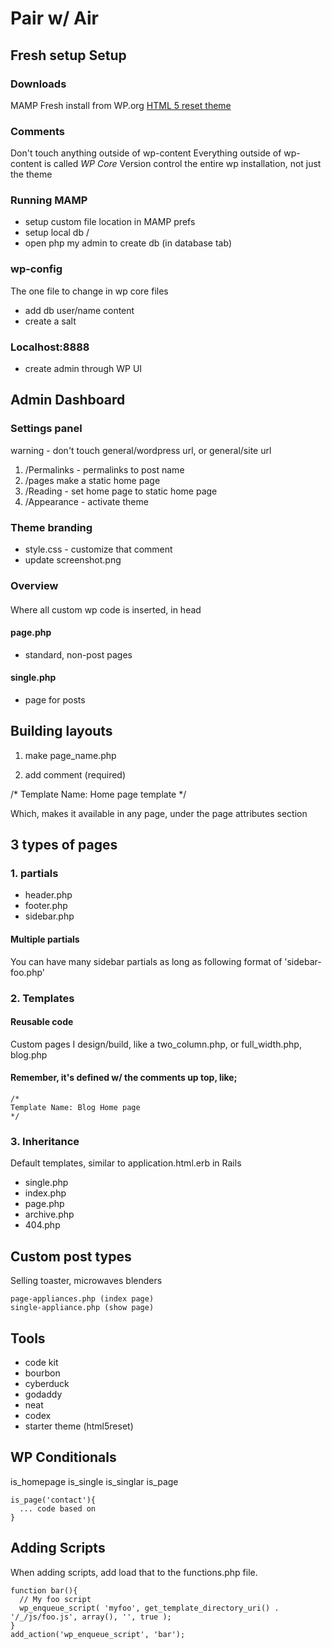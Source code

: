 # Pair w/ Air


## Fresh setup Setup

### Downloads

MAMP
Fresh install from WP.org
[HTML 5 reset theme](https://github.com/murtaugh/HTML5-Reset-WordPress-Theme)

### Comments
Don't touch anything outside of wp-content
Everything outside of wp-content is called _WP Core_
Version control the entire wp installation, not just the theme

### Running MAMP
- setup custom file location in MAMP prefs
- setup local db /
- open php my admin to create db (in database tab)

### wp-config
The one file to change in wp core files
- add db user/name content
- create a salt

### Localhost:8888
- create admin through WP UI

## Admin Dashboard

### Settings panel
warning - don't touch general/wordpress url, or general/site url

1. /Permalinks - permalinks to post name
2. /pages make a static home page
3. /Reading - set home page to static home page
4. /Appearance - activate theme


### Theme branding
- style.css - customize that comment
- update screenshot.png

### Overview

####  <?php wp_head(); ?>
Where all custom wp code is inserted, in head

#### page.php
- standard, non-post pages

#### single.php
- page for posts

## Building layouts
1. make page_name.php

2. add comment (required)

  /*
  Template Name: Home page template
  */

Which, makes it available in any page, under the page attributes section


## 3 types of pages

### 1. partials
- header.php
- footer.php
- sidebar.php

#### Multiple partials
You can have many sidebar partials as long as following format of 'sidebar-foo.php'

### 2. Templates
#### Reusable code
Custom pages I design/build, like a two_column.php, or full_width.php, blog.php

#### Remember, it's defined w/ the comments up top, like;

    /*
    Template Name: Blog Home page
    */

### 3. Inheritance
Default templates, similar to application.html.erb in Rails

- single.php
- index.php
- page.php
- archive.php
- 404.php


## Custom post types
Selling toaster, microwaves blenders

    page-appliances.php (index page)
    single-appliance.php (show page)

## Tools
- code kit
- bourbon
- cyberduck
- godaddy
- neat
- codex
- starter theme (html5reset)


## WP Conditionals
is_homepage
is_single
is_singlar
is_page

    is_page('contact'){
      ... code based on
    }




## Adding Scripts

When adding scripts, add load that to the functions.php file.

    function bar(){
      // My foo script
      wp_enqueue_script( 'myfoo', get_template_directory_uri() . '/_/js/foo.js', array(), '', true );
    }
    add_action('wp_enqueue_script', 'bar');

